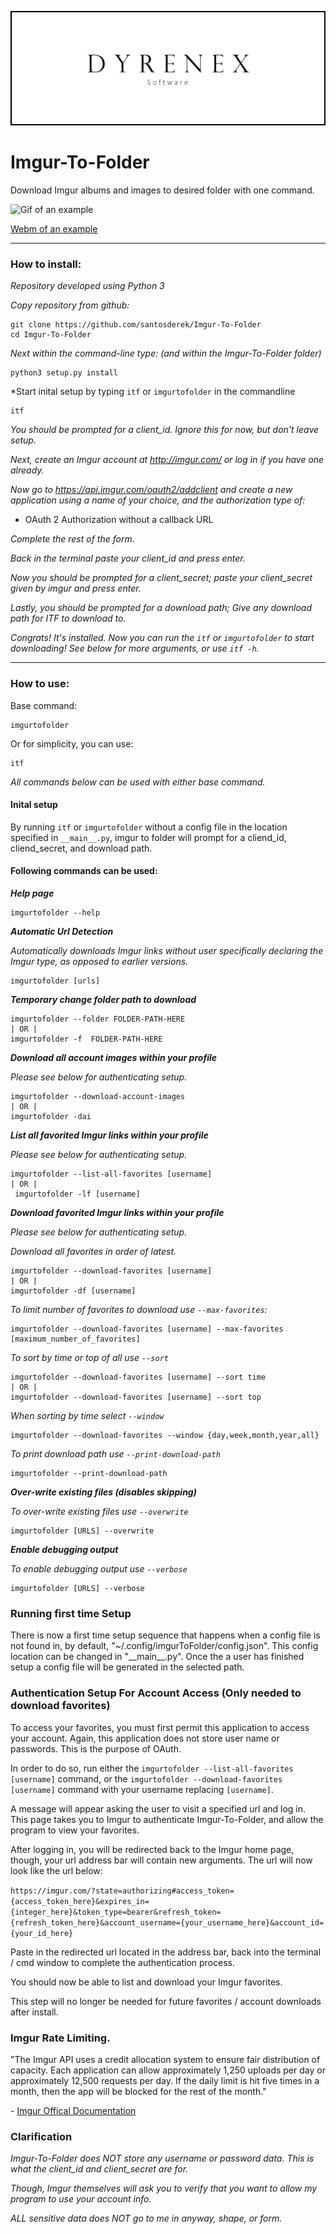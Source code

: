 ![Dyrenex Software](Dyrenex_Software.png)

# Imgur-To-Folder
Download Imgur albums and images to desired folder with one command.

![Gif of an example](https://giant.gfycat.com/AccurateHarmfulAmericanalligator.gif)

[Webm of an example](https://giant.gfycat.com/AccurateHarmfulAmericanalligator.webm)


---

### How to install:

*Repository developed using Python 3*

*Copy repository from github:*

    git clone https://github.com/santosderek/Imgur-To-Folder
    cd Imgur-To-Folder

*Next within the command-line type: (and within the Imgur-To-Folder folder)*

    python3 setup.py install

*Start inital setup by typing `itf` or `imgurtofolder` in the commandline

    itf

*You should be prompted for a client_id. Ignore this for now, but don't leave setup.*

*Next, create an Imgur account at http://imgur.com/ or log in if you have one already.*

*Now go to https://api.imgur.com/oauth2/addclient and create a new application using a name of your choice, and the authorization type of:*

* OAuth 2 Authorization without a callback URL

*Complete the rest of the form.*

*Back in the terminal paste your client_id and press enter.*

*Now you should be prompted for a client_secret; paste your client_secret given by imgur and press enter.*

*Lastly, you should be prompted for a download path; Give any download path for ITF to download to.*

*Congrats! It's installed. Now you can run the `itf` or `imgurtofolder` to start downloading! See below for more arguments, or use `itf -h`.*

***

### How to use:

Base command:

    imgurtofolder

Or for simplicity, you can use:

    itf

*All commands below can be used with either base command.*

#### Inital setup

By running `itf` or `imgurtofolder` without a config file in the location specified in `__main__.py`, imgur to folder will prompt for a cliend_id, cliend_secret, and download path.

#### Following commands can be used:
***Help page***

    imgurtofolder --help

***Automatic Url Detection***

*Automatically downloads Imgur links without user specifically declaring the Imgur type, as opposed to earlier versions.*

    imgurtofolder [urls]

***Temporary change folder path to download***

    imgurtofolder --folder FOLDER-PATH-HERE
    | OR |
    imgurtofolder -f  FOLDER-PATH-HERE

***Download all account images within your profile***

*Please see below for authenticating setup.*

    imgurtofolder --download-account-images
    | OR |
    imgurtofolder -dai

***List all favorited Imgur links within your profile***

*Please see below for authenticating setup.*

    imgurtofolder --list-all-favorites [username]
    | OR |
     imgurtofolder -lf [username]

***Download favorited Imgur links within your profile***

*Please see below for authenticating setup.*

*Download all favorites in order of latest.*

    imgurtofolder --download-favorites [username]
    | OR |
    imgurtofolder -df [username]

*To limit number of favorites to download use `--max-favorites`:*

    imgurtofolder --download-favorites [username] --max-favorites [maximum_number_of_favorites]

*To sort by time or top of all use `--sort`*

    imgurtofolder --download-favorites [username] --sort time
    | OR |
    imgurtofolder --download-favorites [username] --sort top

*When sorting by time select `--window`*

    imgurtofolder --download-favorites --window {day,week,month,year,all}

*To print download path use `--print-download-path`*

    imgurtofolder --print-download-path  

***Over-write existing files (disables skipping)***

*To over-write existing files use `--overwrite`*

    imgurtofolder [URLS] --overwrite

***Enable debugging output***

*To enable debugging output use `--verbose`*

    imgurtofolder [URLS] --verbose

### Running first time Setup

There is now a first time setup sequence that happens when a config file is not found in, by default, "~/.config/imgurToFolder/config.json". This config location can be changed in "\_\_main\_\_.py". Once the a user has finished setup a config file will be generated in the selected path.

### Authentication Setup For Account Access (Only needed to download favorites)

To access your favorites, you must first permit this application to access your account. Again, this application does not store user name or passwords. This is the purpose of OAuth.

In order to do so, run either the `imgurtofolder --list-all-favorites [username]` command, or the `imgurtofolder --download-favorites [username]` command with your username replacing `[username]`.

A message will appear asking the user to visit a specified url and log in. This page takes you to Imgur to authenticate Imgur-To-Folder, and allow the program to view your favorites.

After logging in, you will be redirected back to the Imgur home page, though, your url address bar will contain new arguments. The url will now look like the url below:

`https://imgur.com/?state=authorizing#access_token={access_token_here}&expires_in={integer_here}&token_type=bearer&refresh_token={refresh_token_here}&account_username={your_username_here}&account_id={your_id_here}`

Paste in the redirected url located in the address bar, back into the terminal / cmd window to complete the authentication process.

You should now be able to list and download your Imgur favorites.

This step will no longer be needed for future favorites / account downloads after install.

### Imgur Rate Limiting.

"The Imgur API uses a credit allocation system to ensure fair distribution of capacity. Each application can allow approximately 1,250 uploads per day or approximately 12,500 requests per day. If the daily limit is hit five times in a month, then the app will be blocked for the rest of the month."

\- [Imgur Offical Documentation](https://apidocs.imgur.com/)

### Clarification

*Imgur-To-Folder does NOT store any username or password data. This is what the client_id and client_secret are for.*

*Though, Imgur themselves will ask you to verify that you want to allow my program to use your account info.*

*ALL sensitive data does NOT go to me in anyway, shape, or form.*
